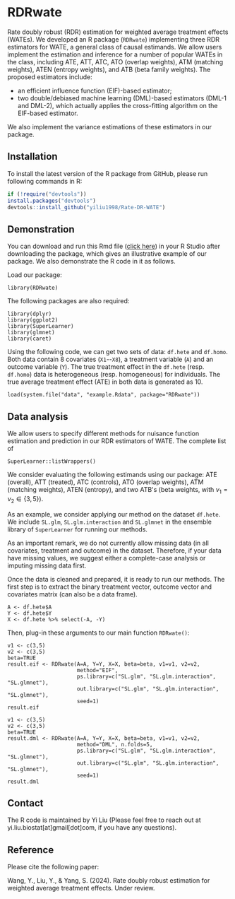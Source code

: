 # RDRwate
Rate doubly robust (RDR) estimation for weighted average treatment effects (WATEs). We developed an R package (`RDRwate`) implementing three RDR estimators for WATE, a general class of causal estimands. We allow users implement the estimation and inference for a number of popular WATEs in the class, including ATE, ATT, ATC, ATO (overlap weights), ATM (matching weights), ATEN (entropy weights), and ATB (beta family weights). The proposed estimators include: 

* an efficient influence function (EIF)-based estimator; 
* two double/debiased machine learning (DML)-based estimators (DML-1 and DML-2), which actually applies the cross-fitting algorithm on the EIF-based estimator.

We also implement the variance estimations of these estimators in our package.  

## Installation
To install the latest version of the R package from GitHub, please run following commands in R:

```r
if (!require("devtools"))
install.packages("devtools")
devtools::install_github("yiliu1998/Rate-DR-WATE")
```

## Demonstration
You can download and run this Rmd file ([click here](https://github.com/yiliu1998/Rate-DR-WATE/tree/main/vignettes)) in your R Studio after downloading the package, which gives an illustrative example of our package. We also demonstrate the R code in it as follows. 

Load our package: 

```{r}
library(RDRwate)
```

The following packages are also required:

```{r}
library(dplyr)
library(ggplot2)
library(SuperLearner)
library(glmnet)
library(caret)
```

Using the following code, we can get two sets of data: `df.hete` and `df.homo`. Both data contain 8 covariates (`X1`--`X8`), a treatment variable (`A`) and an outcome variable (`Y`). The true treatment effect in the `df.hete` (resp. `df.homo`) data is heterogeneous (resp. homogeneous) for individuals. The true average treatment effect (ATE) in both data is generated as 10. 

```{r}
load(system.file("data", "example.Rdata", package="RDRwate"))
```

## Data analysis

We allow users to specify different methods for nuisance function estimation and prediction in our RDR estimators of WATE. The complete list of 

```{r}
SuperLearner::listWrappers()
```

We consider evaluating the following estimands using our package: ATE (overall), ATT (treated), ATC (controls), ATO (overlap weights), ATM (matching weights), ATEN (entropy), and two ATB's (beta weights, with $\nu_1=\nu_2\in\{3,5\}$). 

As an example, we consider applying our method on the dataset `df.hete`. We include `SL.glm`, `SL.glm.interaction` and `SL.glmnet` in the ensemble library of `SuperLearner` for running our methods. 

As an important remark, we do not currently allow missing data (in all covariates, treatment and outcome) in the dataset. Therefore, if your data have missing values, we suggest either a complete-case analysis or imputing missing data first. 

Once the data is cleaned and prepared, it is ready to run our methods. The first step is to extract the binary treatment vector, outcome vector and covariates matrix (can also be a data frame). 

```{r}
A <- df.hete$A
Y <- df.hete$Y
X <- df.hete %>% select(-A, -Y)
```

Then, plug-in these arguments to our main function `RDRwate()`: 

```{r}
v1 <- c(3,5)
v2 <- c(3,5)
beta=TRUE
result.eif <- RDRwate(A=A, Y=Y, X=X, beta=beta, v1=v1, v2=v2,
                      method="EIF", 
                      ps.library=c("SL.glm", "SL.glm.interaction", "SL.glmnet"),
                      out.library=c("SL.glm", "SL.glm.interaction", "SL.glmnet"),
                      seed=1)
result.eif
```

```{r}
v1 <- c(3,5)
v2 <- c(3,5)
beta=TRUE
result.dml <- RDRwate(A=A, Y=Y, X=X, beta=beta, v1=v1, v2=v2,
                      method="DML", n.folds=5,
                      ps.library=c("SL.glm", "SL.glm.interaction", "SL.glmnet"),
                      out.library=c("SL.glm", "SL.glm.interaction", "SL.glmnet"),
                      seed=1)
result.dml
```

## Contact 
The R code is maintained by Yi Liu (Please feel free to reach out at yi.liu.biostat[at]gmail[dot]com, if you have any questions).

## Reference
Please cite the following paper:

Wang, Y., Liu, Y., & Yang, S. (2024). Rate doubly robust estimation for weighted average treatment effects. Under review. 
